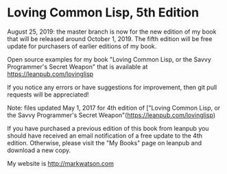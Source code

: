 # Loving Common Lisp, 5th Edition

August 25, 2019: the master branch is now for the new edition of my book that will be released around October 1, 2019. The fifth edition will be free update for purchasers of earlier editions of my book.

Open source examples for my book "Loving Common Lisp, or the Savvy Programmer's Secret Weapon" that is available at https://leanpub.com/lovinglisp

If you notice any errors or have suggestions for improvement, then git pull requests will be appreciated!

Note: files updated May 1, 2017 for 4th edition of ["Loving Common Lisp, or the Savvy Programmer's Secret Weapon"\(https://leanpub.com/lovinglisp)

If you have purchased a previous edition of this book from leanpub you should have received an email notification of a free update to the 4th edition. Otherwise, please visit the "My Books" page on leanpub and download a new copy.

My website is http://markwatson.com

